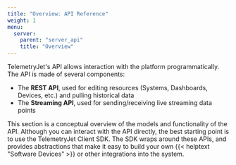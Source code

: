 ```yaml
---
title: "Overview: API Reference"
weight: 1
menu:
  server:
    parent: "server_api"
    title: "Overview"
---
```

TelemetryJet's API allows interaction with the platform programmatically. The API is made of several components:

- The __REST API__, used for editing resources (Systems, Dashboards, Devices, etc.) and pulling historical data
- The __Streaming API__, used for sending/receiving live streaming data points

This section is a conceptual overview of the models and functionality of the API. Although you can interact with the API directly, the best starting point is to use the TelemetryJet Client SDK. The SDK wraps around these APIs, and provides abstractions that make it easy to build your own {{< helptext "Software Devices" >}} or other integrations into the system.